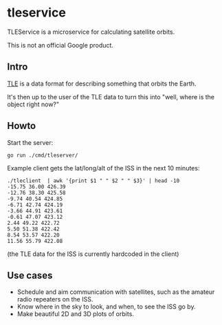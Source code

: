 # tleservice

TLEService is a microservice for calculating satellite orbits.

This is not an official Google product.

## Intro

[TLE][tle] is a data format for describing something that orbits the Earth.

It's then up to the user of the TLE data to turn this into "well, where is the
object right now?"

## Howto

Start the server:

```
go run ./cmd/tleserver/
```

Example client gets the lat/long/alt of the ISS in the next 10 minutes:

```
./tleclient  | awk '{print $1 " " $2 " " $3}' | head -10
-15.75 36.00 426.39
-12.76 38.30 425.58
-9.74 40.54 424.85
-6.71 42.74 424.19
-3.66 44.91 423.61
-0.61 47.07 423.12
2.44 49.22 422.72
5.50 51.38 422.42
8.54 53.57 422.20
11.56 55.79 422.08
```

(the TLE data for the ISS is currently hardcoded in the client)

## Use cases

* Schedule and aim communication with satellites, such as the amateur radio
  repeaters on the ISS.
* Know where in the sky to look, and when, to see the ISS go by.
* Make beautiful 2D and 3D plots of orbits.


[tle]: https://en.wikipedia.org/wiki/Two-line_element_set
